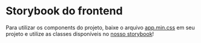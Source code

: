 # Storybook do frontend

Para utilizar os components do projeto, baixe o arquivo
[app.min.css](https://raw.githubusercontent.com/desafiosdev/storybook/main/dist/app.min.css)
em seu projeto e utilize as classes disponíveis no [nosso storybook](https://desafiosdev.github.io/storybook/)!